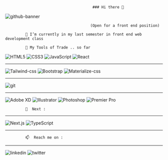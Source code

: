                                            
                                           ### Hi there 👋
                                           
![github-banner](https://user-images.githubusercontent.com/40460234/159689728-5a34e6c8-4598-46d4-ba83-844177cb9015.jpg)
                                          
                                          (Open for a front end position)
                                          
             🔭 I’m currently in my last semester in front end web development class
                        
             🔭 My Tools of Trade .. so far
                        
![HTML5](https://img.shields.io/badge/html5-%23E34F26.svg?style=for-the-badge&logo=html5&logoColor=white)
![CSS3](https://img.shields.io/badge/css3-%231572B6.svg?style=for-the-badge&logo=css3&logoColor=white)
![JavaScript](https://img.shields.io/badge/javascript-%23323330.svg?style=for-the-badge&logo=javascript&logoColor=%23F7DF1E)
![React](https://img.shields.io/badge/react-%23007ACC.svg?style=for-the-badge&logo=react&logoColor=white)


------

![Tailwind-css](https://img.shields.io/badge/tailwind%20css-%23007ACC.svg?style=for-the-badge&logo=tailwindcss&logoColor=white)
![Bootstrap](https://img.shields.io/badge/bootstrap-%23007ACC.svg?style=for-the-badge&logo=bootstrap&logoColor=white)
![Materialize-css](https://img.shields.io/badge/materializecss-%23007ACC.svg?style=for-the-badge&logo=materializecss&logoColor=white)

-------
![git](https://img.shields.io/badge/git-%23007ACC.svg?style=for-the-badge&logo=git&logoColor=white)

-------
![Adobe XD](https://img.shields.io/badge/adobe%20xd-%80xd?style=for-the-badge&logo=adobexd&logoColor=black)
![Illustrator](https://img.shields.io/badge/illustrator-%23007ACC.svg?style=for-the-badge&logo=illustrator&logoColor=white)
![Photoshop](https://img.shields.io/badge/phtoshop-%23007ACC.svg?style=for-the-badge&logo=photoshop&logoColor=white)
![Premier Pro](https://img.shields.io/badge/premierpro-%23007ACC.svg?style=for-the-badge&logo=premierpro&logoColor=white)


             🔭  Next :

-----------
![Next.js](https://img.shields.io/badge/nextjs-%23007ACC.svg?style=for-the-badge&logo=next.js&logoColor=white)
![TypeScript](https://img.shields.io/badge/typescript-%23007ACC.svg?style=for-the-badge&logo=typescript&logoColor=white)

--------

             📫  Reach me on :
                          
                          
-------------

![linkedin](https://img.shields.io/badge/linkedin-%23007ACC.svg?style=for-the-badge&logo=linkedin&logoColor=white)
![twitter](https://img.shields.io/badge/twitter-%23007ACC.svg?style=for-the-badge&logo=twitter&logoColor=white)
